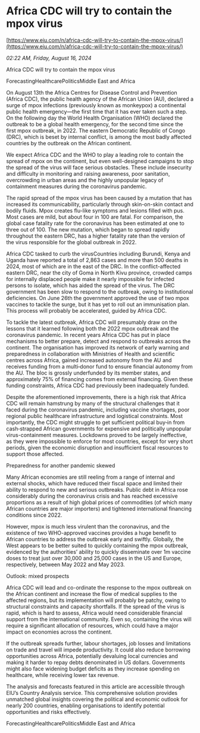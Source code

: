 # Africa CDC will try to contain the mpox virus

[https://www.eiu.com/n/africa-cdc-will-try-to-contain-the-mpox-virus/](https://www.eiu.com/n/africa-cdc-will-try-to-contain-the-mpox-virus/)

*02:22 AM, Friday, August 16, 2024*

Africa CDC will try to contain the mpox virus

ForecastingHealthcarePoliticsMiddle East and Africa

On August 13th the Africa Centres for Disease Control and Prevention (Africa CDC), the public health agency of the African Union (AU), declared a surge of mpox infections (previously known as monkeypox) a continental public health emergency—the first time that it has ever taken such a step. On the following day the World Health Organisation (WHO) declared the outbreak to be a global health emergency, for the second time since the first mpox outbreak, in 2022. The eastern Democratic Republic of Congo (DRC), which is beset by internal conflict, is among the most badly affected countries by the outbreak on the African continent.

We expect Africa CDC and the WHO to play a leading role to contain the spread of mpox on the continent, but even well-designed campaigns to stop the spread of the virus will face serious obstacles. These include insecurity and difficulty in monitoring and raising awareness, poor sanitation, overcrowding in urban areas and the highly unpopular legacy of containment measures during the coronavirus pandemic.

The rapid spread of the mpox virus has been caused by a mutation that has increased its communicability, particularly through skin-on-skin contact and bodily fluids. Mpox creates flu-like symptoms and lesions filled with pus. Most cases are mild, but about four in 100 are fatal. For comparison, the global case fatality rate for the coronavirus has been estimated at one to three out of 100. The new mutation, which began to spread rapidly throughout the eastern DRC, has a higher fatality rate than the version of the virus responsible for the global outbreak in 2022.

Africa CDC tasked to curb the virusCountries including Burundi, Kenya and Uganda have reported a total of 2,863 cases and more than 500 deaths in 2024, most of which are in the east of the DRC. In the conflict-affected eastern DRC, near the city of Goma in North Kivu province, crowded camps for internally displaced people make it nearly impossible for infected persons to isolate, which has aided the spread of the virus. The DRC government has been slow to respond to the outbreak, owing to institutional deficiencies. On June 26th the government approved the use of two mpox vaccines to tackle the surge, but it has yet to roll out an immunisation plan. This process will probably be accelerated, guided by Africa CDC.

To tackle the latest outbreak, Africa CDC will presumably draw on the lessons that it learned following both the 2022 mpox outbreak and the coronavirus pandemic. In recent years Africa CDC has put in place mechanisms to better prepare, detect and respond to outbreaks across the continent. The organisation has improved its network of early warning and preparedness in collaboration with Ministries of Health and scientific centres across Africa, gained increased autonomy from the AU and receives funding from a multi‑donor fund to ensure financial autonomy from the AU. The bloc is grossly underfunded by its member states, and approximately 75% of financing comes from external financing. Given these funding constraints, Africa CDC had previously been inadequately funded.

Despite the aforementioned improvements, there is a high risk that Africa CDC will remain hamstrung by many of the structural challenges that it faced during the coronavirus pandemic, including vaccine shortages, poor regional public healthcare infrastructure and logistical constraints. Most importantly, the CDC might struggle to get sufficient political buy‑in from cash‑strapped African governments for expensive and politically unpopular virus-containment measures. Lockdowns proved to be largely ineffective, as they were impossible to enforce for most countries, except for very short periods, given the economic disruption and insufficient fiscal resources to support those affected.

Preparedness for another pandemic skewed

Many African economies are still reeling from a range of internal and external shocks, which have reduced their fiscal space and limited their ability to respond to new and serious outbreaks. Public debt in Africa rose considerably during the coronavirus crisis and has reached excessive proportions as a result of high global prices of commodities (of which many African countries are major importers) and tightened international financing conditions since 2022.

However, mpox is much less virulent than the coronavirus, and the existence of two WHO-approved vaccines provides a huge benefit to African countries to address the outbreak early and swiftly. Globally, the West appears to be better suited to quickly containing the mpox outbreak, evidenced by the authorities’ ability to quickly disseminate over 1m vaccine doses to treat just over 30,000 and 25,000 cases in the US and Europe, respectively, between May 2022 and May 2023.

Outlook: mixed prospects

Africa CDC will lead and co-ordinate the response to the mpox outbreak on the African continent and increase the flow of medical supplies to the affected regions, but its implementation will probably be patchy, owing to structural constraints and capacity shortfalls. If the spread of the virus is rapid, which is hard to assess, Africa would need considerable financial support from the international community. Even so, containing the virus will require a significant allocation of resources, which could have a major impact on economies across the continent.

If the outbreak spreads further, labour shortages, job losses and limitations on trade and travel will impede productivity. It could also reduce borrowing opportunities across Africa, potentially devaluing local currencies and making it harder to repay debts denominated in US dollars. Governments might also face widening budget deficits as they increase spending on healthcare, while receiving lower tax revenue.

The analysis and forecasts featured in this article are accessible through EIU’s Country Analysis service. This comprehensive solution provides unmatched global insights covering the political and economic outlook for nearly 200 countries, enabling organisations to identify potential opportunities and risks effectively.

ForecastingHealthcarePoliticsMiddle East and Africa

